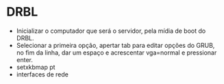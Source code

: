 # DRBL

* Inicializar o computador que será o servidor, pela mídia de boot do DRBL.
* Selecionar a primeira opção, apertar tab para editar opções do GRUB, no fim da linha, dar um espaço e acrescentar vga=normal e pressionar enter.
* setxkbmap pt
* interfaces de rede

